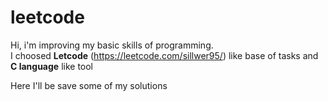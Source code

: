 # leetcode
Hi, i'm improving my basic skills of programming.  
I choosed **Letcode** (https://leetcode.com/sillwer95/) like base of tasks and **C language** like tool

Here I'll be save some of my solutions
